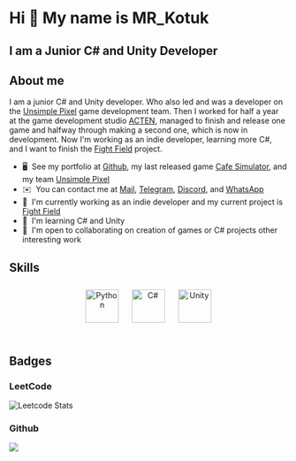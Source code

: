 Hi 👋 My name is MR_Kotuk
==========================

I am a Junior C# and Unity Developer
-----------------------------

## About me
I am a junior C# and Unity developer. Who also led and was a developer on the [Unsimple Pixel](https://unsimple-pixel.itch.io) game development team. Then I worked for half a year at the game development studio [ACTEN](https://playhop.com/developer/57902), managed to finish and release one game and halfway through making a second one, which is now in development. Now I'm working as an indie developer, learning more C#, and I want to finish the [Fight Field](https://github.com/MR-Kotuk/Fight-Field) project.

* 🖥️  See my portfolio at [Github](http://github.com/MR-Kotuk?tab=repositories), my last released game [Cafe Simulator](https://t.ly/qul6m), and my team [Unsimple Pixel](https://unsimple-pixel.itch.io)
* ✉️  You can contact me at [Mail](mailto:mrkotuk333@gmail.com), [Telegram](https://web.telegram.org/a/#1642872945), [Discord](mr_kotukkk), and [WhatsApp](https://wa.me/qr/RS63S2DDHXD4M1)
* 🚀  I'm currently working as an indie developer and my current project is [Fight Field](https://github.com/MR-Kotuk/Fight-Field)
* 🧠  I'm learning C# and Unity
* 🤝  I'm open to collaborating on creation of games or C# projects other interesting work

## Skills

<div align="center">  
<a href="https://www.python.org/" target="_blank"><img style="margin: 10px" src="https://profilinator.rishav.dev/skills-assets/python-original.svg" alt="Python" height="60" /></a>  
<a href="https://docs.microsoft.com/en-us/dotnet/csharp/" target="_blank"><img style="margin: 10px" src="https://profilinator.rishav.dev/skills-assets/csharp-original.svg" alt="C#" height="60" /></a>  
<a href="https://unity.com/" target="_blank"><img style="margin: 10px" src="https://profilinator.rishav.dev/skills-assets/unity.png" alt="Unity" height="60" /></a>  
</div>

</td><td valign="top" width="33%">



</td><td valign="top" width="33%">



</td></tr></table>  

<br/>

## Badges

### LeetCode
![Leetcode Stats](https://leetcard.jacoblin.cool/mr_kotukkk?ext=heatmap)

### Github
<a href="http://www.github.com/MR-Kotuk"><img src="https://github-readme-streak-stats.herokuapp.com/?user=MR-Kotuk&stroke=ffffff&background=1c1917&ring=0891b2&fire=0891b2&currStreakNum=ffffff&currStreakLabel=0891b2&sideNums=ffffff&sideLabels=ffffff&dates=ffffff&hide_border=true" /></a>

<br/>
